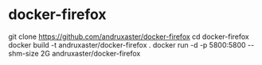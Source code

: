 # docker-firefox

git clone https://github.com/andruxaster/docker-firefox
cd docker-firefox
docker build -t andruxaster/docker-firefox .
docker run -d -p 5800:5800 --shm-size 2G andruxaster/docker-firefox

